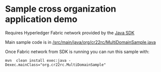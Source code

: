 # Sample cross organization application demo
Requires Hyperledger Fabric network provided by the [Java SDK](https://github.com/hyperledger/fabric-sdk-java)

Main sample code is in [ /src/main/java/org/cr22rc/MultiDomainSample.java ](https://github.com/cr22rc/fabricSDKJavaMultiDomainSample/blob/master/src/main/java/org/cr22rc/MultiDomainSample.java)

Once Fabric network from SDK is running you can run this sample with:

`mvn  clean install exec:java -Dexec.mainClass="org.cr22rc.MultiDomainSample"`